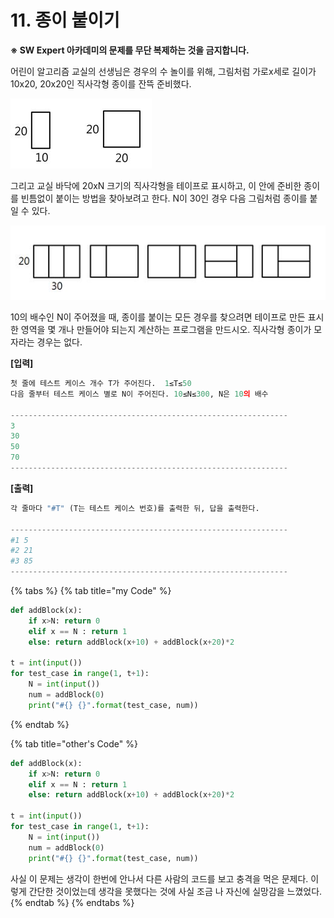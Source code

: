 # 11. 종이 붙이기

 **※ SW Expert 아카데미의 문제를 무단 복제하는 것을 금지합니다.**  
  
  
어린이 알고리즘 교실의 선생님은 경우의 수 놀이를 위해, 그림처럼 가로x세로 길이가 10x20, 20x20인 직사각형 종이를 잔뜩 준비했다.  


![](../../.gitbook/assets/samsung_11_1.JPG)

그리고 교실 바닥에 20xN 크기의 직사각형을 테이프로 표시하고, 이 안에 준비한 종이를 빈틈없이 붙이는 방법을 찾아보려고 한다. N이 30인 경우 다음 그림처럼 종이를 붙일 수 있다.

![](../../.gitbook/assets/samsung_11_2.JPG)

 10의 배수인 N이 주어졌을 때, 종이를 붙이는 모든 경우를 찾으려면 테이프로 만든 표시한 영역을 몇 개나 만들어야 되는지 계산하는 프로그램을 만드시오. 직사각형 종이가 모자라는 경우는 없다.  
  
  
**\[입력\]**  


```python
첫 줄에 테스트 케이스 개수 T가 주어진다.  1≤T≤50
다음 줄부터 테스트 케이스 별로 N이 주어진다. 10≤N≤300, N은 10의 배수

--------------------------------------------------------------
3
30
50
70
--------------------------------------------------------------
```

  
  
**\[출력\]**

```python
각 줄마다 "#T" (T는 테스트 케이스 번호)를 출력한 뒤, 답을 출력한다.

--------------------------------------------------------------
#1 5
#2 21
#3 85
--------------------------------------------------------------

```

{% tabs %}
{% tab title="my Code" %}
```python
def addBlock(x):
	if x>N: return 0
	elif x == N : return 1
	else: return addBlock(x+10) + addBlock(x+20)*2

t = int(input())
for test_case in range(1, t+1):
	N = int(input())
	num = addBlock(0)
	print("#{} {}".format(test_case, num))
```
{% endtab %}

{% tab title="other\'s Code" %}
```python
def addBlock(x):
	if x>N: return 0
	elif x == N : return 1
	else: return addBlock(x+10) + addBlock(x+20)*2

t = int(input())
for test_case in range(1, t+1):
	N = int(input())
	num = addBlock(0)
	print("#{} {}".format(test_case, num)) 
```

사실 이 문제는 생각이 한번에 안나서 다른 사람의 코드를 보고 충격을 먹은 문제다. 이렇게 간단한 것이었는데 생각을 못했다는 것에 사실 조금 나 자신에 실망감을 느꼈었다. 
{% endtab %}
{% endtabs %}



